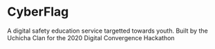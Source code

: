 # CyberFlag
A digital safety education service targetted towards youth. Built by the Uchicha Clan for the 2020 Digital Convergence Hackathon 
